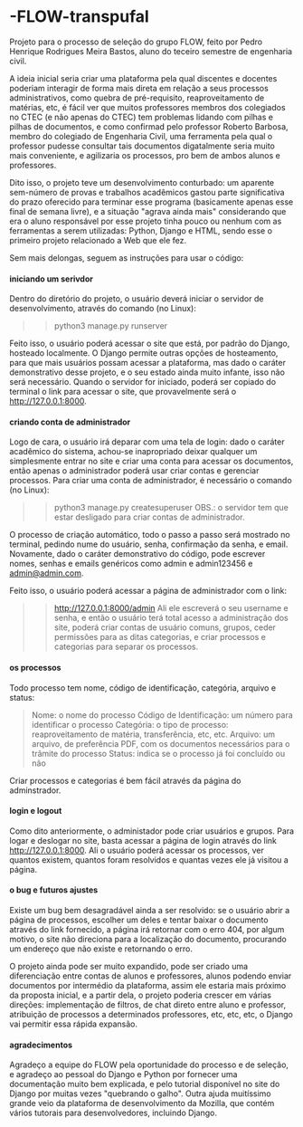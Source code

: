 # -FLOW-transpufal
Projeto para o processo de seleção do grupo FLOW, feito por Pedro Henrique Rodrigues Meira Bastos, aluno do teceiro semestre de engenharia civil.

A ideia inicial seria criar uma plataforma pela qual discentes e docentes poderiam interagir de forma mais direta em relação a seus processos administrativos, como quebra de pré-requisito, reaproveitamento de matérias, etc, é fácil ver que muitos professores membros dos colegiados no CTEC (e não apenas do CTEC) tem problemas lidando com pilhas e pilhas de documentos, e como confirmad pelo professor Roberto Barbosa, membro do colegiado de Engenharia Civil, uma ferramenta pela qual o professor pudesse consultar tais documentos digatalmente seria muito mais conveniente, e agilizaria os processos, pro bem de ambos alunos e professores.


Dito isso, o projeto teve um desenvolvimento conturbado: um aparente sem-número de provas e trabalhos acadêmicos gastou parte significativa do prazo oferecido para terminar esse programa (basicamente apenas esse final de semana livre), e a situação "agrava ainda mais" considerando que era o aluno responsável por esse projeto tinha pouco ou nenhum com as ferramentas a serem utilizadas: Python, Django e HTML, sendo esse o primeiro projeto relacionado a Web que ele fez.

Sem mais delongas, seguem as instruções para usar o código:

#### iniciando um serivdor #####
Dentro do diretório do projeto, o usuário deverá iniciar o servidor de desenvolvimento, através do comando (no Linux): 
>>python3 manage.py runserver

Feito isso, o usuário poderá acessar o site que está, por padrão do Django, hosteado localmente. O Django permite outras opções de hosteamento, para que mais usuários possam acessar a plataforma, mas dado o caráter demonstrativo desse projeto, e o seu estado ainda muito infante, isso não será necessário. Quando o servidor for iniciado, poderá ser copiado do terminal o link para acessar o site, que provavelmente será o http://127.0.0.1:8000.

#### criando conta de administrador ####
Logo de cara, o usuário irá deparar com uma tela de login: dado o caráter acadêmico do sistema, achou-se inapropriado deixar qualquer um simplesmente entrar no site e criar uma conta para acessar os documentos, então apenas o administrador poderá usar criar contas e gerenciar processos. Para criar uma conta de administrador, é necessário o comando (no Linux):
>>python3 manage.py createsuperuser
OBS.: o servidor tem que estar desligado para criar contas de administrador.

O processo de criação automático, todo o passo a passo será mostrado no terminal, pedindo nume do usuário, senha, confirmação da senha, e email. Novamente, dado o caráter demonstrativo do código, pode escrever nomes, senhas e emails genéricos como admin e admin123456 e admin@admin.com.

Feito isso, o usuário poderá acessar a página de administrador com o link:
>>http://127.0.0.1:8000/admin
Ali ele escreverá o seu username e senha, e então o usuário terá total acesso a administração dos site, poderá criar contas de usuário comuns, grupos, ceder permissões para as ditas categorias, e criar processos e categorias para separar os processos.

#### os processos ####
Todo processo tem nome, código de identificação, categória, arquivo e status:
> Nome: o nome do processo
> Código de Identificação: um número para identificar o processo
> Categória: o tipo de processo: reaproveitamento de matéria, transferência, etc, etc.
> Arquivo: um arquivo, de preferência PDF, com os documentos necessários para o trâmite do processo
> Status: indica se o processo já foi concluído ou não

Criar processos e categorias é bem fácil através da página do adminstrador.

#### login e logout ####
Como dito anteriormente, o administador pode criar usuários e grupos. Para logar e deslogar no site, basta acessar a página de login através do link http://127.0.0.1:8000. Ali o usuário poderá acessar os processos, ver quantos existem, quantos foram resolvidos e quantas vezes ele já visitou a página.

#### o bug e futuros ajustes ####
Existe um bug bem desagradável ainda a ser resolvido: se o usuário abrir a página de processos, escolher um deles e tentar baixar o documento através do link fornecido, a página irá retornar com o erro 404, por algum motivo, o site não direciona para a localização do documento, procurando um endereço que não existe e retornando o erro.

O projeto ainda pode ser muito expandido, pode ser criado uma diferenciação entre contas de alunos e professores, alunos podendo enviar documentos por intermédio da plataforma, assim ele estaria mais próximo da proposta inicial, e a partir dela, o projeto poderia crescer em várias direções: implementação de filtros, de chat direto entre aluno e professor, atribuição de processos a determinados professores, etc, etc, etc, o Django vai permitir essa rápida expansão.


#### agradecimentos ####
Agradeço a equipe do FLOW pela oportunidade do processo e de seleção, e agradeço ao pessoal do Django e Python por fornecer uma documentação muito bem explicada, e pelo tutorial disponível no site do Django por muitas vezes "quebrando o galho". Outra ajuda muitíssimo grande veio da plataforma de desenvolvimento da Mozilla, que contém vários tutorais para desenvolvedores, incluindo Django.
